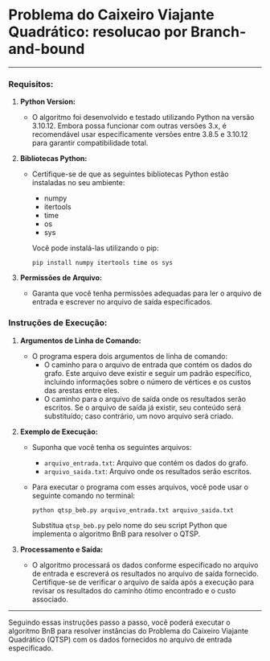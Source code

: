# Problema do Caixeiro Viajante Quadrático: resolucao por Branch-and-bound
---

### Requisitos:

1. **Python Version:**
   - O algoritmo foi desenvolvido e testado utilizando Python na versão 3.10.12. Embora possa funcionar com outras versões 3.x, é recomendável usar especificamente versões entre 3.8.5 e 3.10.12 para garantir compatibilidade total.
   
2. **Bibliotecas Python:**
   - Certifique-se de que as seguintes bibliotecas Python estão instaladas no seu ambiente:
     - numpy
     - itertools
     - time
     - os
     - sys

     Você pode instalá-las utilizando o pip:
     ```
     pip install numpy itertools time os sys
     ```

3. **Permissões de Arquivo:**
   - Garanta que você tenha permissões adequadas para ler o arquivo de entrada e escrever no arquivo de saída especificados.

### Instruções de Execução:

1. **Argumentos de Linha de Comando:**
   - O programa espera dois argumentos de linha de comando:
     - O caminho para o arquivo de entrada que contém os dados do grafo. Este arquivo deve existir e seguir um padrão específico, incluindo informações sobre o número de vértices e os custos das arestas entre eles.
     - O caminho para o arquivo de saída onde os resultados serão escritos. Se o arquivo de saída já existir, seu conteúdo será substituído; caso contrário, um novo arquivo será criado.

2. **Exemplo de Execução:**
   - Suponha que você tenha os seguintes arquivos:
     - `arquivo_entrada.txt`: Arquivo que contém os dados do grafo.
     - `arquivo_saida.txt`: Arquivo onde os resultados serão escritos.

   - Para executar o programa com esses arquivos, você pode usar o seguinte comando no terminal:
     ```
     python qtsp_beb.py arquivo_entrada.txt arquivo_saida.txt
     ```
     Substitua `qtsp_beb.py` pelo nome do seu script Python que implementa o algoritmo BnB para resolver o QTSP.

3. **Processamento e Saída:**
   - O algoritmo processará os dados conforme especificado no arquivo de entrada e escreverá os resultados no arquivo de saída fornecido. Certifique-se de verificar o arquivo de saída após a execução para revisar os resultados do caminho ótimo encontrado e o custo associado.

---

Seguindo essas instruções passo a passo, você poderá executar o algoritmo BnB para resolver instâncias do Problema do Caixeiro Viajante Quadrático (QTSP) com os dados fornecidos no arquivo de entrada especificado.